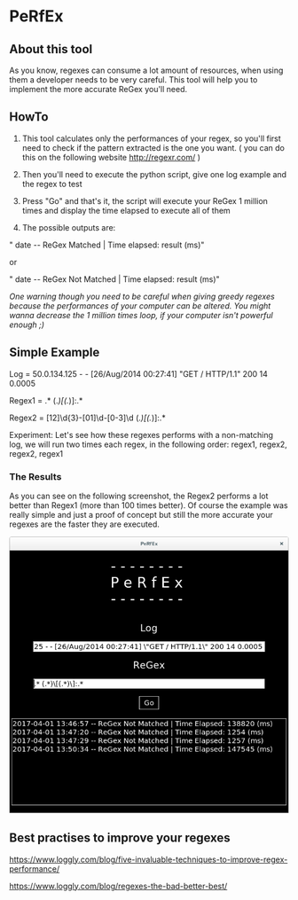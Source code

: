 # PeRfEx

## About this tool

As you know, regexes can consume a lot amount of resources, when using them a developer needs to be very careful.
This tool will help you to implement the more accurate ReGex you'll need. 

## HowTo

1. This tool calculates only the performances of your regex, so you'll first need to check if the pattern extracted is the one you want. ( you can do this on the following website http://regexr.com/ )

2. Then you'll need to execute the python script, give one log example and the regex to test

3. Press "Go" and that's it, the script will execute your ReGex 1 million times and display the time elapsed to execute all of them

4. The possible outputs are:
  
  " date -- ReGex Matched | Time elapsed: result (ms)"
  
  or
  
  " date -- ReGex Not Matched | Time elapsed: result (ms)"

*One warning though you need to be careful when giving greedy regexes because the performances of your computer can be altered. You might wanna decrease the 1 million times loop, if your computer isn't powerful enough ;)*

## Simple Example

Log = 50.0.134.125 - - [26/Aug/2014 00:27:41] \"GET / HTTP/1.1\" 200 14 0.0005

Regex1 = .* (.*)\[(.*)\]:.*

Regex2 = [12]\d{3}-[01]\d-[0-3]\d (.*)\[(.*)\]:.*

Experiment: Let's see how these regexes performs with a non-matching log, we will run two times each regex, in the following order: regex1, regex2, regex2, regex1

### The Results

As you can see on the following screenshot, the Regex2 performs a lot better than Regex1 (more than 100 times better). Of course the example was really simple and just a proof of concept but still the more accurate your regexes are the faster they are executed.

![alt tag](https://github.com/zemelusa/PeRfEx/blob/master/screenshotappli.png)

## Best practises to improve your regexes

https://www.loggly.com/blog/five-invaluable-techniques-to-improve-regex-performance/

https://www.loggly.com/blog/regexes-the-bad-better-best/
